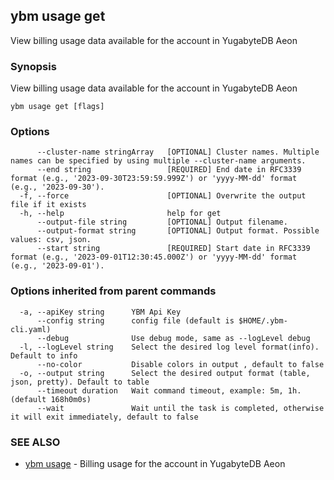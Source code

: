 ## ybm usage get

View billing usage data available for the account in YugabyteDB Aeon

### Synopsis

View billing usage data available for the account in YugabyteDB Aeon

```
ybm usage get [flags]
```

### Options

```
      --cluster-name stringArray   [OPTIONAL] Cluster names. Multiple names can be specified by using multiple --cluster-name arguments.
      --end string                 [REQUIRED] End date in RFC3339 format (e.g., '2023-09-30T23:59:59.999Z') or 'yyyy-MM-dd' format (e.g., '2023-09-30').
  -f, --force                      [OPTIONAL] Overwrite the output file if it exists
  -h, --help                       help for get
      --output-file string         [OPTIONAL] Output filename.
      --output-format string       [OPTIONAL] Output format. Possible values: csv, json.
      --start string               [REQUIRED] Start date in RFC3339 format (e.g., '2023-09-01T12:30:45.000Z') or 'yyyy-MM-dd' format (e.g., '2023-09-01').
```

### Options inherited from parent commands

```
  -a, --apiKey string      YBM Api Key
      --config string      config file (default is $HOME/.ybm-cli.yaml)
      --debug              Use debug mode, same as --logLevel debug
  -l, --logLevel string    Select the desired log level format(info). Default to info
      --no-color           Disable colors in output , default to false
  -o, --output string      Select the desired output format (table, json, pretty). Default to table
      --timeout duration   Wait command timeout, example: 5m, 1h. (default 168h0m0s)
      --wait               Wait until the task is completed, otherwise it will exit immediately, default to false
```

### SEE ALSO

* [ybm usage](ybm_usage.md)	 - Billing usage for the account in YugabyteDB Aeon

